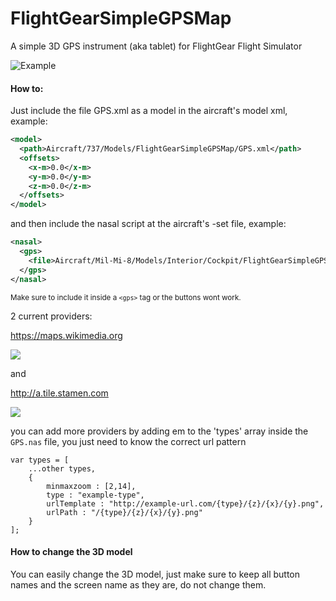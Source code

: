 # FlightGearSimpleGPSMap
A simple 3D GPS instrument (aka tablet) for FlightGear Flight Simulator


![Example](https://i.imgur.com/EtT3CZI.jpg)

#### How to:
  Just include the file GPS.xml as a model in the aircraft's model xml, example:
  ```xml
  <model>
    <path>Aircraft/737/Models/FlightGearSimpleGPSMap/GPS.xml</path>
	<offsets>
      <x-m>0.0</x-m>
      <y-m>0.0</y-m>
      <z-m>0.0</z-m>
    </offsets>
  </model>
  ```

  and then include the nasal script at the aircraft's -set file, example:

  ```xml
  <nasal>
	<gps>
      <file>Aircraft/Mil-Mi-8/Models/Interior/Cockpit/FlightGearSimpleGPSMap/GPS.nas</file>
    </gps>
  </nasal>
  ```
  <sup>Make sure to include it inside a `<gps>` tag or the buttons wont work.</sup>
  
2 current providers: 

https://maps.wikimedia.org

![](https://maps.wikimedia.org/osm-intl/2/2/1.png)

and

http://a.tile.stamen.com

![](http://a.tile.stamen.com/terrain/2/2/1.png)

you can add more providers by adding em to the 'types' array inside the `GPS.nas` file, you just need to know the correct url pattern

```nasal
var types = [
	...other types,
	{
		minmaxzoom : [2,14],
		type : "example-type",
		urlTemplate : "http://example-url.com/{type}/{z}/{x}/{y}.png",
		urlPath : "/{type}/{z}/{x}/{y}.png"
	}
];
```

#### How to change the 3D model

You can easily change the 3D model, just make sure to keep all button names and the screen name as they are, do not change them.
